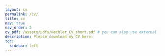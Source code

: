 ```yaml
---
layout: cv
permalink: /cv/
title: cv
nav: true
nav_order: 5
cv_pdf: /assets/pdfs/Hechler_CV_short.pdf # you can also use external links here
description: Please download my CV here:
toc:
  sidebar: left
---
```

